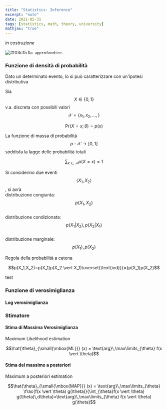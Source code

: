 ```yaml
---
title: "Statistics: Inference"
excerpt: "note"
date: 2021-05-31
tags: [statistics, math, theory, university]
mathjax: "true"
---
```


*in costruzione*

![#f03c15](https://via.placeholder.com/15/f03c15/000000?text=+) `Da approfondire.`


<!---
https://home.ttic.edu/~shubhendu/Slides/Estimation.pdf
--->

### Funzione di densità di probabilità
Dato un determinato evento, lo si può caratterizzare con un'ipotesi distributiva  

Sia $$X\in \{0,1\}$$ v.a. discreta con possibili valori $$\mathcal{X}=\{x_1,x_2,...,\}$$  

$$\mbox{Pr}(X=x;\theta)=p(x)$$

La funzione di massa di probabilità $$p:\mathcal{X}\rightarrow [0,1]$$ soddisfa la lagge delle probabilità totali  

$$\sum_{x\in\mathcal{X}}p(X=x)=1$$

Si considerino due eventi $$\left \langle X_1, X_2 \right \rangle$$, si avrà  
distribuzione congiunta: $$p(X_1,X_2)$$  
distribuzione condizionata: $$p(X_1 \vert X_2), p(X_2 \vert X_1)$$  
distribuzione marginale: $$p(X_1),p(X_2)$$  


Regola della probabilità a catena

$$p(X_1,X_2)=p(X_1)p(X_2 \vert X_1)\overset{\text{ind}}{=}p(X_1)p(X_2)$$

test



### Funzione di verosimiglianza

#### Log verosimiglianza

### Stimatore

#### Stima di Massima Verosimiglianza
Maximum Likelihood estimation  

$$\hat{\theta}_{\small{\mbox{ML}}} (x) = \text{arg}\,\max\limits_{\theta} f(x \vert \theta)$$

#### Stima del massimo a posteriori
Maximum a posteriori estimation  

$$\hat{\theta}_{\small{\mbox{MAP}}} (x) = \text{arg}\,\max\limits_{\theta} \frac{f(x \vert \theta) g(\theta)}{\int_{\theta}f(x \vert \theta) g(\theta)\,d\theta}=\text{arg}\,\max\limits_{\theta} f(x \vert \theta) g(\theta)$$










